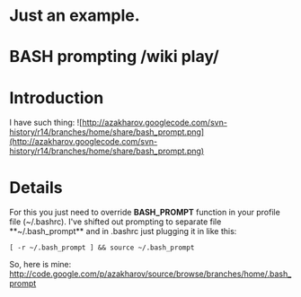 # Just an example.
# BASH prompting /wiki play/

# Introduction #

I have such thing:
![http://azakharov.googlecode.com/svn-history/r14/branches/home/share/bash_prompt.png](http://azakharov.googlecode.com/svn-history/r14/branches/home/share/bash_prompt.png)

# Details #

For this you just need to override **BASH\_PROMPT** function in your profile file (~/.bashrc). I've shifted out prompting to separate file **~/.bash\_prompt** and in .bashrc just plugging it in like this:
```
[ -r ~/.bash_prompt ] && source ~/.bash_prompt
```

So, here is mine:
http://code.google.com/p/azakharov/source/browse/branches/home/.bash_prompt